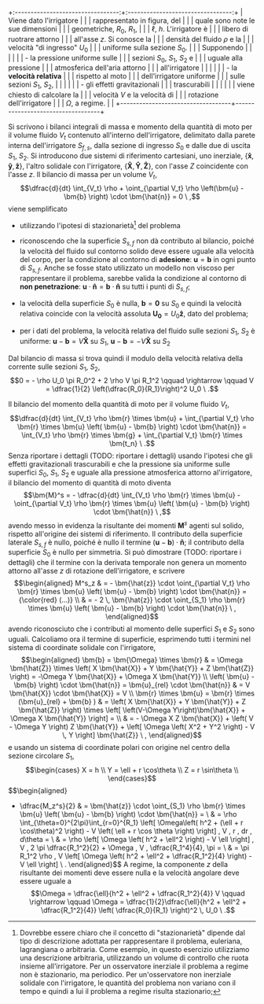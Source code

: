 +:---------------------------------:+:---------------------------------:+
| Viene dato l'irrigatore           |                                   |
| rappresentato in figura, del      |                                   |
| quale sono note le sue dimensioni |                                   |
| geometriche, $R_0$, $R_1$,        |                                   |
| $\ell$, $h$. L'irrigatore è       |                                   |
| libero di ruotrare attorno        |                                   |
| all'asse $z$. Si conosce la       |                                   |
| densità del fluido $\rho$ e la    |                                   |
| velocità "di ingresso" $U_0$      |                                   |
| uniforme sulla sezione $S_0$.     |                                   |
| Supponendo                        |                                   |
|                                   |                                   |
| -   la pressione uniforme sulle   |                                   |
|     sezioni $S_0$, $S_1$, $S_2$ e |                                   |
|     uguale alla pressione         |                                   |
|     atmosferica dell'aria attorno |                                   |
|     all'irrigatore                |                                   |
|                                   |                                   |
| -   la **velocità relativa**      |                                   |
|     rispetto al moto              |                                   |
|     dell'irrigatore uniforme      |                                   |
|     sulle sezioni $S_1$, $S_2$,   |                                   |
|                                   |                                   |
| -   gli effetti gravitazionali    |                                   |
|     trascurabili                  |                                   |
|                                   |                                   |
| viene chiesto di calcolare la     |                                   |
| velocità $V$ e la velocità di     |                                   |
| rotazione dell'irrigatore         |                                   |
| $\Omega$, a regime.               |                                   |
+-----------------------------------+-----------------------------------+

Si scrivono i bilanci integrali di massa e momento della quantità di
moto per il volume fluido $V_t$ contenuto all'interno dell'irrigatore,
delimitato dalla parete interna dell'irrigatore $S_{f,s}$, dalla sezione
di ingresso $S_0$ e dalle due di uscita $S_1$, $S_2$. Si introducono due
sistemi di riferimento cartesiani, uno inerziale,
$\left\{ \bm{\hat{x}}, \bm{\hat{y}}, \bm{\hat{z}} \right\}$, l'altro
solidale con l'irrigatore,
$\left\{ \bm{\hat{X}}, \bm{\hat{Y}}, \bm{\hat{Z}} \right\}$, con l'asse
$Z$ coincidente con l'asse $z$. Il bilancio di massa per un volume
$V_t$,
$$\dfrac{d}{dt} \int_{V_t} \rho + \oint_{\partial V_t} \rho \left(\bm{u} - \bm{b} \right) \cdot \bm{\hat{n}} = 0 \ ,$$
viene semplificato

-   utilizzando l'ipotesi di stazionarietà[^1] del problema

-   riconoscendo che la superficie $S_{s,f}$ non dà contributo al
    bilancio, poiché la velocità del fluido sul contorno solido deve
    essere uguale alla velocità del corpo, per la condizione al contorno
    di **adesione**: $\bm{u} = \bm{b}$ in ogni punto di $S_{s,f}$. Anche
    se fosse stato utilizzato un modello non viscoso per rappresentare
    il problema, sarebbe valida la condizione al contorno di **non
    penetrazione**:
    $\bm{u} \cdot \bm{\hat{n}} = \bm{b} \cdot \bm{\hat{n}}$ su tutti i
    punti di $S_{s,f}$;

-   la velocità della superficie $S_0$ è nulla, $\bm{b} = \bm{0}$ su
    $S_0$ e quindi la velocità relativa coincide con la velocità
    assoluta $\bm{U_0} = U_0 \bm{\hat{z}}$, dato del problema;

-   per i dati del problema, la velocità relativa del fluido sulle
    sezioni $S_1$, $S_2$ è uniforme: $\bm{u}-\bm{b} = V \bm{\hat{X}}$ su
    $S_1$, $\bm{u}-\bm{b} = -V \bm{\hat{X}}$ su $S_2$

Dal bilancio di massa si trova quindi il modulo della velocità relativa
della corrente sulle sezioni $S_1$, $S_2$,
$$0 = - \rho U_0 \pi R_0^2 + 2 \rho V \pi R_1^2 \qquad \rightarrow \qquad
  V = \dfrac{1}{2} \left(\dfrac{R_0}{R_1}\right)^2 U_0 \ .$$

Il bilancio del momento della quantità di moto per il volume fluido
$V_t$, $$\dfrac{d}{dt} \int_{V_t} \rho \bm{r} \times \bm{u} +
 \int_{\partial V_t} \rho \bm{r} \times \bm{u} \left( \bm{u} - \bm{b} \right) \cdot \bm{\hat{n}} =
 \int_{V_t} \rho \bm{r} \times \bm{g} + \int_{\partial V_t} \bm{r} \times \bm{t_n} \ .$$
Senza riportare i dettagli (TODO: riportare i dettagli) usando l'ipotesi
che gli effetti gravitazionali trascurabili e che la pressione sia
uniforme sulle superfici $S_0$, $S_1$, $S_2$ e uguale alla pressione
atmosferica attorno al'irrigatore, il bilancio del momento di quantità
di moto diventa
$$\bm{M}^s = - \dfrac{d}{dt} \int_{V_t} \rho \bm{r} \times \bm{u} - \oint_{\partial V_t} \rho \bm{r} \times \bm{u} \left( \bm{u} - \bm{b} \right) \cdot \bm{\hat{n}} \ ,$$
avendo messo in evidenza la risultante dei momenti $\bm{M}^s$ agenti sul
solido, rispetto all'origine dei sistemi di riferimento. Il contributo
della superficie laterale $S_{s,f}$ è nullo, poiché è nullo il termine
$(\bm{u}-\bm{b}) \cdot \bm{\hat{n}}$; il contributo della superficie
$S_0$ è nullo per simmetria. Si può dimostrare (TODO: riportare i
dettagli) che il termine con la derivata temporale non genera un momento
attorno all'asse $z$ di rotazione dell'irrigatore, e scrivere
$$\begin{aligned}
  M^s_z & = - \bm{\hat{z}} \cdot \oint_{\partial V_t} \rho \bm{r} \times \bm{u} \left( \bm{u} - \bm{b} \right) \cdot \bm{\hat{n}} = {\color{red} (...)} \\
   & = - 2 \, \bm{\hat{z}} \cdot \oint_{S_1} \rho \bm{r} \times \bm{u} \left( \bm{u} - \bm{b} \right) \cdot \bm{\hat{n}} \ ,
\end{aligned}$$ avendo riconosciuto che i contributi al momento delle
superfici $S_1$ e $S_2$ sono uguali. Calcoliamo ora il termine di
superficie, esprimendo tutti i termini nel sistema di coordinate
solidale con l'irrigatore, $$\begin{aligned}
 \bm{b} = \bm{\Omega} \times \bm{r} & = \Omega \bm{\hat{Z}} \times \left( X \bm{\hat{X}} + Y \bm{\hat{Y}} + Z \bm{\hat{Z}}  \right) = -\Omega Y \bm{\hat{X}} + \Omega X \bm{\hat{Y}} \\
 \left( \bm{u} - \bm{b} \right) \cdot \bm{\hat{n}} = \bm{u}_{rel} \cdot \bm{\hat{n}} & =  V \bm{\hat{X}} \cdot \bm{\hat{X}} = V \\
 \bm{r} \times \bm{u} = \bm{r} \times (\bm{u}_{rel} + \bm{b} ) & = \left( X \bm{\hat{X}} + Y \bm{\hat{Y}} + Z \bm{\hat{Z}} \right) \times \left[ \left(V-\Omega Y\right)\bm{\hat{X}} + \Omega X \bm{\hat{Y}} \right] = \\
  & = - \Omega X Z \bm{\hat{X}} + \left( V - \Omega Y \right) Z \bm{\hat{Y}} + 
  \left[ \Omega \left( X^2 + Y^2 \right) - V \, Y \right] \bm{\hat{Z}} \ , 
\end{aligned}$$ e usando un sistema di coordinate polari con origine nel
centro della sezione circolare $S_1$, $$\begin{cases}
 X = h \\
 Y = \ell + r \cos\theta \\
 Z = r \sin\theta \\
\end{cases}$$ $$\begin{aligned}
 - \dfrac{M_z^s}{2} & = \bm{\hat{z}} \cdot \oint_{S_1} \rho \bm{r} \times \bm{u} \left( \bm{u} - \bm{b} \right) \cdot \bm{\hat{n}} = \\
  & = \rho \int_{\theta=0}^{2\pi}\int_{r=0}^{R_1}
    \left[ \Omega\left( h^2 + (\ell + r \cos\theta)^2 \right) - V \left( \ell + r \cos \theta \right)  \right] \, V \,  r \, dr \, d\theta = \\
  & = \rho \left[ \Omega \left( h^2 + \ell^2 \right) - V \ell \right] \, V \, 2 \pi \dfrac{R_1^2}{2} +
   \Omega \, V \, \dfrac{R_1^4}{4}\, \pi = \\
 & = \pi R_1^2 \rho \, V \left[ \Omega \left( h^2 + \ell^2 + \dfrac{R_1^2}{4} \right) - V \ell \right] \ .
\end{aligned}$$ A regime, la componente $z$ della risultante dei momenti
deve essere nulla e la velocità angolare deve essere uguale a
$$\Omega = \dfrac{\ell}{h^2 + \ell^2 + \dfrac{R_1^2}{4}} V
 \qquad \rightarrow \qquad
 \Omega = \dfrac{1}{2}\dfrac{\ell}{h^2 + \ell^2 + \dfrac{R_1^2}{4}} \left( \dfrac{R_0}{R_1} \right)^2 \, U_0 \ .$$

[^1]: Dovrebbe essere chiaro che il concetto di "stazionarietà" dipende
    dal tipo di descrizione adottata per rappresentare il problema,
    euleriana, lagrangiana o arbitraria. Come esempio, in questo
    esercizio utilizziamo una descrizione arbitraria, utilizzando un
    volume di controllo che ruota insieme all'irrigatore. Per un
    osservatore inerziale il problema a regime non è stazionario, ma
    periodico. Per un'osservatore non inerziale solidale con
    l'irrigatore, le quantità del problema non variano con il tempo e
    quindi a lui il problema a regime risulta stazionario;
